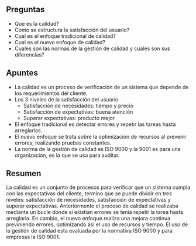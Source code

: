 ## Preguntas

- Que es la calidad?
- Como se estructura la satisfacción del usuario?
- Cual es el enfoque tradicional de calidad?
- Cual es el nuevo enfoque de calidad?
- Cuales son las normas de la gestión de calidad y cuales son sus diferencias?

## Apuntes

- La calidad es un proceso de verificación de un sistema que depende de los requerimientos del cliente.
- Los 3 niveles de la satisfacción del usuario
	- Satisfacción de necesidades: tiempo y precio
	- Satisfacción de expectativas: buena atención
	- Superar expectativas: producto mejor
- El enfoque tradicional es detectar errores y repetir las tareas hasta arreglarlas.
- El nuevo enfoque se trata sobre la optimización de recursos al prevenir errores, realizando pruebas constantes.
- La norma de la gestión de calidad es ISO 9000 y la 9001 es para una organización, es la que se usa para auditar.

## Resumen

La calidad es un conjunto de procesos para verificar que un sistema cumpla con las expectativas del cliente, termino que se puede dividir en tres niveles: satisfacción de necesidades, satisfacción de expectativas y superar expectativas. Anteriormente el proceso de calidad se realizaba mediante un bucle donde si existían errores se tenia repetir la tarea hasta arreglarla. En cambio, el nuevo enfoque realiza una mejora continua previniendo errores, optimizando así el uso de recursos y tiempo. El uso de la gestión de calidad esta evaluada por la normativa ISO 9000 y para empresas la ISO 9001.